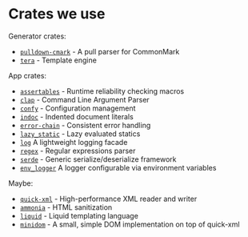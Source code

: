 # Crates we use

Generator crates:

* [`pulldown-cmark`](https://crates.io/crates/pulldown-cmark) - A pull parser for CommonMark
* [`tera`](https://crates.io/crates/tera) - Template engine

App crates:

* [`assertables`](https://crates.io/crates/assertables) - Runtime reliability checking macros
* [`clap`](https://crates.io/crates/clap) - Command Line Argument Parser
* [`confy`](https://crates.io/crates/confy) - Configuration management
* [`indoc`](https://crates.io/crates/indoc) - Indented document literals
* [`error-chain`](https://crates.io/crates/error-chain) - Consistent error handling
* [`lazy_static`](https://crates.io/crates/lazy_static) - Lazy evaluated statics
* [`log`](https://crates.io/crates/env_logger) A lightweight logging facade
* [`regex`](https://crates.io/crates/regex) - Regular expressions parser
* [`serde`](https://crates.io/crates/serde) - Generic serialize/deserialize framework
* [`env_logger`](https://crates.io/crates/env_logger) A logger configurable via environment variables

Maybe:

* [`quick-xml`](https://crates.io/crates/quick-xml) - High-performance XML reader and writer
* [`ammonia`](https://crates.io/crates/ammonia) - HTML sanitization
* [`liquid`](https://crates.io/crates/liquid) - Liquid templating language
* [`minidom`](https://crates.io/crates/minidom) - A small, simple DOM implementation on top of quick-xml
